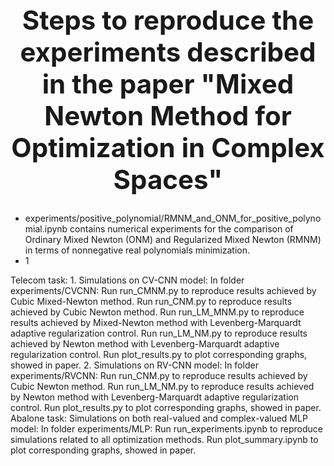 ## **<h1 style="text-align:center;">Steps to reproduce the experiments described in the paper "Mixed Newton Method for Optimization in Complex Spaces"</h1>**

- experiments/positive_polynomial/RMNM_and_ONM_for_positive_polynomial.ipynb contains numerical experiments for the comparison of Ordinary Mixed Newton (ONM) and Regularized Mixed Newton (RMNM) in terms of nonnegative real polynomials minimization.
- 1

Telecom task:
    1. Simulations on CV-CNN model:
        In folder experiments/CVCNN:
        Run run_CMNM.py to reproduce results achieved by Cubic Mixed-Newton method.
        Run run_CNM.py to reproduce results achieved by Cubic Newton method.
        Run run_LM_MNM.py to reproduce results achieved by Mixed-Newton method with Levenberg-Marquardt adaptive regularization control.
        Run run_LM_NM.py to reproduce results achieved by Newton method with Levenberg-Marquardt adaptive regularization control.
        Run plot_results.py to plot corresponding graphs, showed in paper.
    2. Simulations on RV-CNN model:
        In folder experiments/RVCNN:
        Run run_CNM.py to reproduce results achieved by Cubic Newton method.
        Run run_LM_NM.py to reproduce results achieved by Newton method with Levenberg-Marquardt adaptive regularization control.
        Run plot_results.py to plot corresponding graphs, showed in paper.
Abalone task:
    Simulations on both real-valued and complex-valued MLP model:
        In folder experiments/MLP:
        Run run_experiments.ipynb to reproduce simulations related to all optimization methods.
        Run plot_summary.ipynb to plot corresponding graphs, showed in paper.